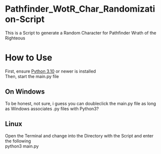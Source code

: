 # Pathfinder_WotR_Char_Randomization-Script  
  

  This is a Script to generate a Random Character for Pathfinder Wrath of the Righteous  


# How to Use  
First, ensure [Python 3.10](https://www.python.org/downloads/) or newer is installed  
Then, start the main.py file  

## On Windows  
  
To be honest, not sure, i guess you can doubleclick the main.py file as long as Windows associates .py files with Python3?  
  
## Linux  

Open the Terminal and change into the Directory with the Script and enter the following  
        python3 main.py  
